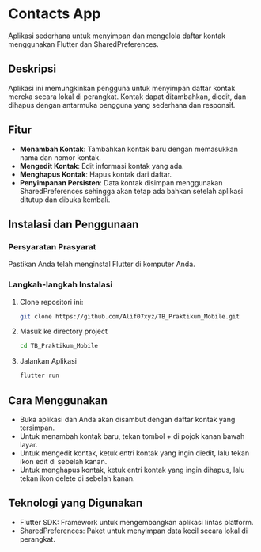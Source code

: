 # Contacts App

Aplikasi sederhana untuk menyimpan dan mengelola daftar kontak menggunakan Flutter dan SharedPreferences.

## Deskripsi

Aplikasi ini memungkinkan pengguna untuk menyimpan daftar kontak mereka secara lokal di perangkat. Kontak dapat ditambahkan, diedit, dan dihapus dengan antarmuka pengguna yang sederhana dan responsif.

## Fitur

- **Menambah Kontak**: Tambahkan kontak baru dengan memasukkan nama dan nomor kontak.
- **Mengedit Kontak**: Edit informasi kontak yang ada.
- **Menghapus Kontak**: Hapus kontak dari daftar.
- **Penyimpanan Persisten**: Data kontak disimpan menggunakan SharedPreferences sehingga akan tetap ada bahkan setelah aplikasi ditutup dan dibuka kembali.

## Instalasi dan Penggunaan

### Persyaratan Prasyarat

Pastikan Anda telah menginstal Flutter di komputer Anda.

### Langkah-langkah Instalasi

1. Clone repositori ini:

   ```bash
   git clone https://github.com/Alif07xyz/TB_Praktikum_Mobile.git
2. Masuk ke directory project

   ```bash
   cd TB_Praktikum_Mobile
3. Jalankan Aplikasi
   ```bash
   flutter run

## Cara Menggunakan
- Buka aplikasi dan Anda akan disambut dengan daftar kontak yang tersimpan.
- Untuk menambah kontak baru, tekan tombol + di pojok kanan bawah layar.
- Untuk mengedit kontak, ketuk entri kontak yang ingin diedit, lalu tekan ikon edit di sebelah kanan.
- Untuk menghapus kontak, ketuk entri kontak yang ingin dihapus, lalu tekan ikon delete di sebelah kanan.

## Teknologi yang Digunakan
- Flutter SDK: Framework untuk mengembangkan aplikasi lintas platform.
- SharedPreferences: Paket untuk menyimpan data kecil secara lokal di perangkat.



